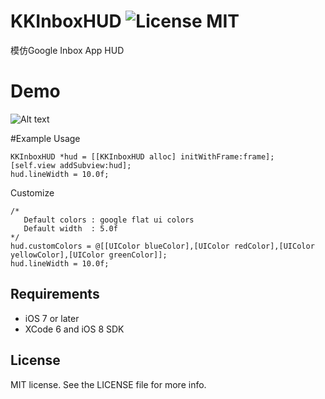 
KKInboxHUD ![License MIT](https://go-shields.herokuapp.com/license-MIT-blue.png)
==========
模仿Google Inbox App HUD

Demo
==========
![Alt text](http://i.imgur.com/4SBfVQX.gif)

#Example Usage

```
KKInboxHUD *hud = [[KKInboxHUD alloc] initWithFrame:frame];
[self.view addSubview:hud];
hud.lineWidth = 10.0f;
```

Customize
```
/* 
   Default colors : google flat ui colors
   Default width  : 5.0f
*/
hud.customColors = @[[UIColor blueColor],[UIColor redColor],[UIColor yellowColor],[UIColor greenColor]];
hud.lineWidth = 10.0f;
```

## Requirements
* iOS 7 or later 
* XCode 6 and iOS 8 SDK

## License

MIT license. See the LICENSE file for more info.
